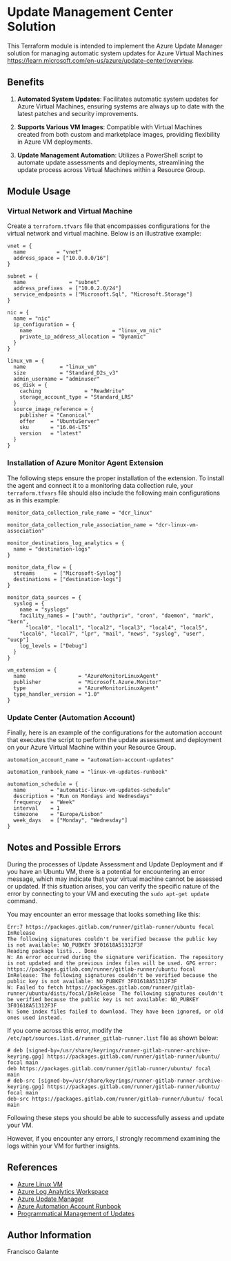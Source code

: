 # Update Management Center Solution

This Terraform module is intended to implement the Azure Update Manager solution for managing automatic system updates for Azure Virtual Machines https://learn.microsoft.com/en-us/azure/update-center/overview.

## Benefits
1. **Automated System Updates**: Facilitates automatic system updates for Azure Virtual Machines, ensuring systems are always up to date with the latest patches and security improvements.

2. **Supports Various VM Images**: Compatible with Virtual Machines created from both custom and marketplace images, providing flexibility in Azure VM deployments.

3. **Update Management Automation**: Utilizes a PowerShell script to automate update assessments and deployments, streamlining the update process across Virtual Machines within a Resource Group.

## Module Usage
### Virtual Network and Virtual Machine
Create a `terraform.tfvars` file that encompasses configurations for the virtual network and virtual machine. Below is an illustrative example:

```
vnet = {
  name          = "vnet"
  address_space = ["10.0.0.0/16"]
}

subnet = {
  name              = "subnet"
  address_prefixes  = ["10.0.2.0/24"]
  service_endpoints = ["Microsoft.Sql", "Microsoft.Storage"]
}

nic = {
  name = "nic"
  ip_configuration = {
    name                          = "linux_vm_nic"
    private_ip_address_allocation = "Dynamic"
  }
}

linux_vm = {
  name           = "linux_vm"
  size           = "Standard_D2s_v3"
  admin_username = "adminuser"
  os_disk = {
    caching              = "ReadWrite"
    storage_account_type = "Standard_LRS"
  }
  source_image_reference = {
    publisher = "Canonical"
    offer     = "UbuntuServer"
    sku       = "16.04-LTS"
    version   = "latest"
  }
}
```

### Installation of Azure Monitor Agent Extension
The following steps ensure the proper installation of the extension. To install the agent and connect it to a monitoring data collection rule, your `terraform.tfvars` file should also include the following main configurations as in this example: 

```
monitor_data_collection_rule_name = "dcr_linux"

monitor_data_collection_rule_association_name = "dcr-linux-vm-association"

monitor_destinations_log_analytics = {
  name = "destination-logs"
}

monitor_data_flow = {
  streams      = ["Microsoft-Syslog"]
  destinations = ["destination-logs"]
}

monitor_data_sources = {
  syslog = {
    name = "syslogs"
    facility_names = ["auth", "authpriv", "cron", "daemon", "mark", "kern",
      "local0", "local1", "local2", "local3", "local4", "local5",
    "local6", "local7", "lpr", "mail", "news", "syslog", "user", "uucp"]
    log_levels = ["Debug"]
  }
}

vm_extension = {
  name                 = "AzureMonitorLinuxAgent"
  publisher            = "Microsoft.Azure.Monitor"
  type                 = "AzureMonitorLinuxAgent"
  type_handler_version = "1.0"
}
```

### Update Center (Automation Account)
Finally, here is an example of the configurations for the automation account that executes the script to perform the update assessment and deployment on your Azure Virtual Machine within your Resource Group.
```
automation_account_name = "automation-account-updates"

automation_runbook_name = "linux-vm-updates-runbook"

automation_schedule = {
  name        = "automatic-linux-vm-updates-schedule"
  description = "Run on Mondays and Wednesdays"
  frequency   = "Week"
  interval    = 1
  timezone    = "Europe/Lisbon"
  week_days   = ["Monday", "Wednesday"]
}
```

## Notes and Possible Errors

During the processes of Update Assessment and Update Deployment and if you have an Ubuntu VM, there is a potential for encountering an error message, 
which may indicate that your virtual machine cannot be assessed or updated. 
If this situation arises, you can verify the specific nature of the error by connecting to your VM and executing the `sudo apt-get update` command.

You may encounter an error message that looks something like this:

```
Err:7 https://packages.gitlab.com/runner/gitlab-runner/ubuntu focal InRelease
The following signatures couldn't be verified because the public key is not available: NO_PUBKEY 3F01618A51312F3F
Reading package lists... Done
W: An error occurred during the signature verification. The repository is not updated and the previous index files will be used. GPG error: https://packages.gitlab.com/runner/gitlab-runner/ubuntu focal InRelease: The following signatures couldn't be verified because the public key is not available: NO_PUBKEY 3F01618A51312F3F
W: Failed to fetch https://packages.gitlab.com/runner/gitlab-runner/ubuntu/dists/focal/InRelease  The following signatures couldn't be verified because the public key is not available: NO_PUBKEY 3F01618A51312F3F
W: Some index files failed to download. They have been ignored, or old ones used instead.
```

If you come across this error, modify the `/etc/apt/sources.list.d/runner_gitlab-runner.list` file as shown below:

```
# deb [signed-by=/usr/share/keyrings/runner-gitlab-runner-archive-keyring.gpg] https://packages.gitlab.com/runner/gitlab-runner/ubuntu/ focal main
deb https://packages.gitlab.com/runner/gitlab-runner/ubuntu/ focal main
# deb-src [signed-by=/usr/share/keyrings/runner-gitlab-runner-archive-keyring.gpg] https://packages.gitlab.com/runner/gitlab-runner/ubuntu/ focal main
deb-src https://packages.gitlab.com/runner/gitlab-runner/ubuntu/ focal main
```

Following these steps you should be able to successfully assess and update your VM.

However, if you encounter any errors, I strongly recommend examining the logs within your VM for further insights.

## References

* [Azure Linux VM](https://registry.terraform.io/providers/hashicorp/azurerm/latest/docs/resources/linux_virtual_machine)
* [Azure Log Analytics Workspace](https://registry.terraform.io/providers/hashicorp/azurerm/latest/docs/resources/log_analytics_workspace)
* [Azure Update Manager](https://learn.microsoft.com/en-us/azure/update-center/overview?tabs=azure-vms)
* [Azure Automation Account Runbook](https://registry.terraform.io/providers/hashicorp/azurerm/latest/docs/resources/automation_runbook)
* [Programmatical Management of Updates](https://learn.microsoft.com/en-us/azure/update-center/manage-vms-programmatically?tabs=cli%2Crest)

## Author Information

Francisco Galante
